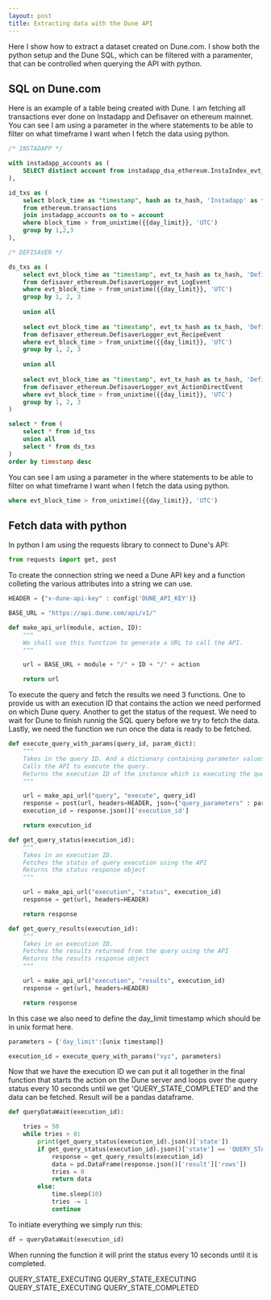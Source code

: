 ```yaml
---
layout: post
title: Extracting data with the Dune API
---
```

<!--<img src="/images/fulls/01.jpg" class="fit image">-->
Here I show how to extract a dataset created on Dune.com. I show both the python setup and the Dune SQL, which can be filtered with a paramenter, that can be controlled when querying the API with python.

## SQL on Dune.com

Here is an example of a table being created with Dune. I am fetching all transactions ever done on Instadapp and Defisaver on ethereum mainnet.
You can see I am using a parameter in the where statements to be able to filter on what timeframe I want when I fetch the data using python.

```sql
/* INSTADAPP */

with instadapp_accounts as (
    SELECT distinct account from instadapp_dsa_ethereum.InstaIndex_evt_LogAccountCreated
),

id_txs as (
    select block_time as "timestamp", hash as tx_hash, 'Instadapp' as frontend
    from ethereum.transactions
    join instadapp_accounts on to = account
    where block_time > from_unixtime({{day_limit}}, 'UTC')
    group by 1,2,3
),

/* DEFISAVER */

ds_txs as (
    select evt_block_time as "timestamp", evt_tx_hash as tx_hash, 'Defisaver' as frontend
    from defisaver_ethereum.DefisaverLogger_evt_LogEvent
    where evt_block_time > from_unixtime({{day_limit}}, 'UTC')
    group by 1, 2, 3
    
    union all
    
    select evt_block_time as "timestamp", evt_tx_hash as tx_hash, 'Defisaver' as frontend
    from defisaver_ethereum.DefisaverLogger_evt_RecipeEvent
    where evt_block_time > from_unixtime({{day_limit}}, 'UTC')
    group by 1, 2, 3
    
    union all
    
    select evt_block_time as "timestamp", evt_tx_hash as tx_hash, 'Defisaver' as frontend
    from defisaver_ethereum.DefisaverLogger_evt_ActionDirectEvent
    where evt_block_time > from_unixtime({{day_limit}}, 'UTC')
    group by 1, 2, 3
)

select * from (
    select * from id_txs
    union all
    select * from ds_txs
)
order by timestamp desc
```

You can see I am using a parameter in the where statements to be able to filter on what timeframe I want when I fetch the data using python.

```sql
where evt_block_time > from_unixtime({{day_limit}}, 'UTC')
```

## Fetch data with python

In python I am using the requests library to connect to Dune's API:

```python
from requests import get, post
```

To create the connection string we need a Dune API key and a function colleting the various attributes into a string we can use.

```python
HEADER = {"x-dune-api-key" : config('DUNE_API_KEY')}
```

```python
BASE_URL = "https://api.dune.com/api/v1/"

def make_api_url(module, action, ID):
    """
    We shall use this function to generate a URL to call the API.
    """

    url = BASE_URL + module + "/" + ID + "/" + action

    return url
```

To execute the query and fetch the results we need 3 functions. One to provide us with an execution ID that contains the action we need performed on which Dune query.
Another to get the status of the request. We need to wait for Dune to finish runnig the SQL query before we try to fetch the data.
Lastly, we need the function we run once the data is ready to be fetched.

```python
def execute_query_with_params(query_id, param_dict):
    """
    Takes in the query ID. And a dictionary containing parameter values.
    Calls the API to execute the query.
    Returns the execution ID of the instance which is executing the query.
    """

    url = make_api_url("query", "execute", query_id)
    response = post(url, headers=HEADER, json={"query_parameters" : param_dict})
    execution_id = response.json()['execution_id']

    return execution_id

def get_query_status(execution_id):
    """
    Takes in an execution ID.
    Fetches the status of query execution using the API
    Returns the status response object
    """

    url = make_api_url("execution", "status", execution_id)
    response = get(url, headers=HEADER)

    return response

def get_query_results(execution_id):
    """
    Takes in an execution ID.
    Fetches the results returned from the query using the API
    Returns the results response object
    """

    url = make_api_url("execution", "results", execution_id)
    response = get(url, headers=HEADER)

    return response
```

In this case we also need to define the day_limit timestamp which should be in unix format here.

```python
parameters = {'day_limit':[unix timestamp]}
```
```python
execution_id = execute_query_with_params("xyz", parameters)
```

Now that we have the execution ID we can put it all together in the final function that starts the action on the Dune server and loops over the query status every 10 seconds until we get 'QUERY_STATE_COMPLETED' and the data can be fetched. Result will be a pandas dataframe.

```python
def queryDataWait(execution_id):

    tries = 50
    while tries > 0:
        print(get_query_status(execution_id).json()['state'])
        if get_query_status(execution_id).json()['state'] == 'QUERY_STATE_COMPLETED':
            response = get_query_results(execution_id)
            data = pd.DataFrame(response.json()['result']['rows'])
            tries = 0
            return data
        else:
            time.sleep(10) 
            tries -= 1                
            continue
```

To initiate everything we simply run this:

```python
df = queryDataWait(execution_id)
```

When running the function it will print the status every 10 seconds until it is completed.

QUERY_STATE_EXECUTING
QUERY_STATE_EXECUTING
QUERY_STATE_EXECUTING
QUERY_STATE_COMPLETED